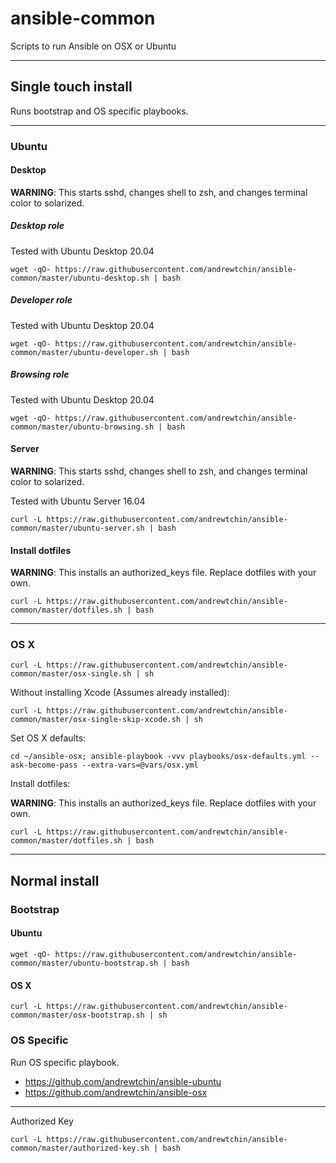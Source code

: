 # ansible-common

Scripts to run Ansible on OSX or Ubuntu


-----

## Single touch install

Runs bootstrap and OS specific playbooks.

-----

### Ubuntu

#### Desktop

**WARNING**: This starts sshd, changes shell to zsh, and changes terminal color to solarized.

##### Desktop role

Tested with Ubuntu Desktop 20.04

```
wget -qO- https://raw.githubusercontent.com/andrewtchin/ansible-common/master/ubuntu-desktop.sh | bash
```

##### Developer role

Tested with Ubuntu Desktop 20.04

```
wget -qO- https://raw.githubusercontent.com/andrewtchin/ansible-common/master/ubuntu-developer.sh | bash
```

##### Browsing role

Tested with Ubuntu Desktop 20.04

```
wget -qO- https://raw.githubusercontent.com/andrewtchin/ansible-common/master/ubuntu-browsing.sh | bash
```

#### Server

**WARNING**: This starts sshd, changes shell to zsh, and changes terminal color to solarized.

Tested with Ubuntu Server 16.04

```
curl -L https://raw.githubusercontent.com/andrewtchin/ansible-common/master/ubuntu-server.sh | bash
```

#### Install dotfiles

**WARNING**: This installs an authorized_keys file. Replace dotfiles with your own.
```
curl -L https://raw.githubusercontent.com/andrewtchin/ansible-common/master/dotfiles.sh | bash
```

-----

### OS X

```
curl -L https://raw.githubusercontent.com/andrewtchin/ansible-common/master/osx-single.sh | sh
```

Without installing Xcode (Assumes already installed):
```
curl -L https://raw.githubusercontent.com/andrewtchin/ansible-common/master/osx-single-skip-xcode.sh | sh
```

Set OS X defaults:
```
cd ~/ansible-osx; ansible-playbook -vvv playbooks/osx-defaults.yml --ask-become-pass --extra-vars=@vars/osx.yml
```
Install dotfiles:

**WARNING**: This installs an authorized_keys file. Replace dotfiles with your own.
```
curl -L https://raw.githubusercontent.com/andrewtchin/ansible-common/master/dotfiles.sh | bash
```

-----

## Normal install

### Bootstrap

#### Ubuntu

```
wget -qO- https://raw.githubusercontent.com/andrewtchin/ansible-common/master/ubuntu-bootstrap.sh | bash
```

#### OS X

```
curl -L https://raw.githubusercontent.com/andrewtchin/ansible-common/master/osx-bootstrap.sh | sh
```

### OS Specific

Run OS specific playbook.
* https://github.com/andrewtchin/ansible-ubuntu
* https://github.com/andrewtchin/ansible-osx


-----

Authorized Key

```
curl -L https://raw.githubusercontent.com/andrewtchin/ansible-common/master/authorized-key.sh | bash
```
